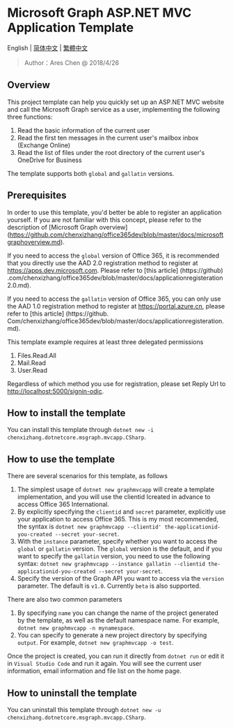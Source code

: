 # Microsoft Graph ASP.NET MVC Application Template

English | [简体中文](https://github.com/chenxizhang/dotnetcore-office365dev-templates/blob/master/dotnetcore-graph-mvcapp/lang/zh-cn/README.md) | [繁體中文](https://github.com/chenxizhang/dotnetcore-office365dev-templates/blob/master/dotnetcore-graph-mvcapp/lang/zh-tw/README.md)

> Author：Ares Chen @ 2018/4/26

## Overview

This project template can help you quickly set up an ASP.NET MVC website and call the Microsoft Graph service as a user, implementing the following three functions:

1. Read the basic information of the current user
1. Read the first ten messages in the current user's mailbox inbox (Exchange Online)
1. Read the list of files under the root directory of the current user's OneDrive for Business

The template supports both ``global`` and ``gallatin`` versions.

## Prerequisites

In order to use this template, you'd better be able to register an application yourself. If you are not familiar with this concept, please refer to the description of [Microsoft Graph overview] (https://github.com/chenxizhang/office365dev/blob/master/docs/microsoftgraphoverview.md).

If you need to access the ``global`` version of Office 365, it is recommended that you directly use the AAD 2.0 registration method to register at <https://apps.dev.microsoft.com>. Please refer to [this article] (https://github) .com/chenxizhang/office365dev/blob/master/docs/applicationregisteration2.0.md).

If you need to access the ``gallatin`` version of Office 365, you can only use the AAD 1.0 registration method to register at <https://portal.azure.cn>, please refer to [this article] (https://github. Com/chenxizhang/office365dev/blob/master/docs/applicationregisteration.md).

This template example requires at least three delegated permissions

1. Files.Read.All
1. Mail.Read
1. User.Read

Regardless of which method you use for registration, please set Reply Url to <http://localhost:5000/signin-odic>.

## How to install the template

You can install this template through `dotnet new -i chenxizhang.dotnetcore.msgraph.mvcapp.CSharp`.

## How to use the template

There are several scenarios for this template, as follows

1. The simplest usage of `dotnet new graphmvcapp` will create a template implementation, and you will use the clientid I ​​created in advance to access Office 365 International.
1. By explicitly specifying the `clientid` and `secret` parameter, explicitly use your application to access Office 365. This is my most recommended, the syntax is `dotnet new graphmvcapp --clientid' the-applicationid-you-created --secret your-secret`.
1. With the `instance` parameter, specify whether you want to access the ``global`` or ``gallatin`` version. The ``global`` version is the default, and if you want to specify the ``gallatin`` version, you need to use the following syntax: `dotnet new graphmvcapp --instance gallatin --clientid the-applicationid-you-created --secret your-secret`.
1. Specify the version of the Graph API you want to access via the `version` parameter. The default is `v1.0`. Currently `beta` is also supported.

There are also two common parameters

1. By specifying `name` you can change the name of the project generated by the template, as well as the default namespace name. For example, `dotnet new graphmvcapp -n mynamespace`.
1. You can specify to generate a new project directory by specifying `output`. For example, `dotnet new graphmvcapp -o test`.

Once the project is created, you can run it directly from `dotnet run` or edit it in `Visual Studio Code` and run it again. You will see the current user information, email information and file list on the home page.

## How to uninstall the template

You can uninstall this template through `dotnet new -u chenxizhang.dotnetcore.msgraph.mvcapp.CSharp`.